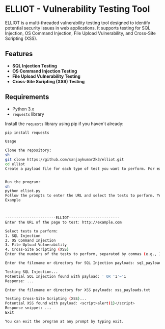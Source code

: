 # ELLIOT - Vulnerability Testing Tool

ELLIOT is a multi-threaded vulnerability testing tool designed to identify potential security issues in web applications. It supports testing for SQL Injection, OS Command Injection, File Upload Vulnerability, and Cross-Site Scripting (XSS).

## Features

- **SQL Injection Testing**
- **OS Command Injection Testing**
- **File Upload Vulnerability Testing**
- **Cross-Site Scripting (XSS) Testing**

## Requirements

- Python 3.x
- `requests` library

Install the `requests` library using pip if you haven't already:

```sh
pip install requests

Usage

Clone the repository:
sh
git clone https://github.com/sanjaykumar2k3/elliot.git
cd elliot
Create a payload file for each type of test you want to perform. For example, sql_payloads.txt for SQL Injection, os_command_payloads.txt for OS Command Injection, file_upload_payloads.txt for File Upload, and xss_payloads.txt for XSS.


Run the program:
sh
python elliot.py
Follow the prompts to enter the URL and select the tests to perform. You will be asked to provide the filenames for the payloads. Ensure the files are in the same directory or provide the full path.
Example



-----------------------ELLIOT-----------------------
Enter the URL of the page to test: http://example.com

Select tests to perform:
1. SQL Injection
2. OS Command Injection
3. File Upload Vulnerability
4. Cross-Site Scripting (XSS)
Enter the numbers of the tests to perform, separated by commas (e.g., 1,3,4): 1,4

Enter the filename or directory for SQL Injection payloads: sql_payloads.txt

Testing SQL Injection...
Potential SQL Injection found with payload: ' OR '1'='1
Response: ...

Enter the filename or directory for XSS payloads: xss_payloads.txt

Testing Cross-Site Scripting (XSS)...
Potential XSS found with payload: <script>alert(1)</script>
Response snippet: ...
Exit

You can exit the program at any prompt by typing exit.


